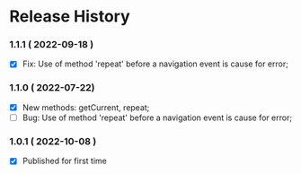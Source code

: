# Release History

### 1.1.1 ( 2022-09-18 )
- [x] Fix: Use of method 'repeat' before a navigation event is cause for error;

### 1.1.0 ( 2022-07-22)
- [x] New methods: getCurrent, repeat;
- [ ] Bug: Use of method 'repeat' before a navigation event is cause for error;

### 1.0.1 ( 2022-10-08 )
- [x] Published for first time